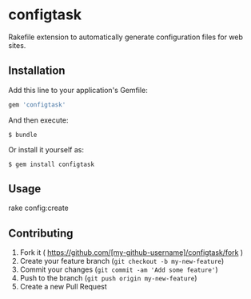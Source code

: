 # configtask

Rakefile extension to automatically generate configuration files for
web sites.

## Installation

Add this line to your application's Gemfile:

```ruby
gem 'configtask'
```

And then execute:

    $ bundle

Or install it yourself as:

    $ gem install configtask

## Usage

rake config:create

## Contributing

1. Fork it ( https://github.com/[my-github-username]/configtask/fork )
2. Create your feature branch (`git checkout -b my-new-feature`)
3. Commit your changes (`git commit -am 'Add some feature'`)
4. Push to the branch (`git push origin my-new-feature`)
5. Create a new Pull Request

